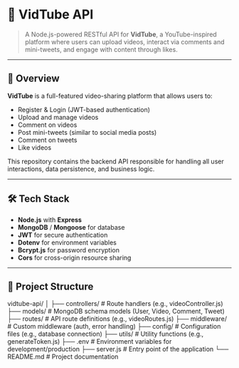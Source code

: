 # 🎥 VidTube API

> A Node.js-powered RESTful API for **VidTube**, a YouTube-inspired platform where users can upload videos, interact via comments and mini-tweets, and engage with content through likes.

---

## 📌 Overview

**VidTube** is a full-featured video-sharing platform that allows users to:

- Register & Login (JWT-based authentication)
- Upload and manage videos
- Comment on videos
- Post mini-tweets (similar to social media posts)
- Comment on tweets
- Like videos

This repository contains the backend API responsible for handling all user interactions, data persistence, and business logic.

---

## 🛠️ Tech Stack

- **Node.js** with **Express**
- **MongoDB** / **Mongoose** for database
- **JWT** for secure authentication
- **Dotenv** for environment variables
- **Bcrypt.js** for password encryption
- **Cors** for cross-origin resource sharing

---

## 📁 Project Structure

vidtube-api/
│
├── controllers/        # Route handlers (e.g., videoController.js)
├── models/             # MongoDB schema models (User, Video, Comment, Tweet)
├── routes/             # API route definitions (e.g., videoRoutes.js)
├── middleware/         # Custom middleware (auth, error handling)
├── config/             # Configuration files (e.g., database connection)
├── utils/              # Utility functions (e.g., generateToken.js)
├── .env                # Environment variables for development/production
├── server.js           # Entry point of the application
└── README.md           # Project documentation